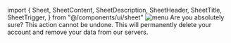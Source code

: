 import {
Sheet,
SheetContent,
SheetDescription,
SheetHeader,
SheetTitle,
SheetTrigger,
} from "@/components/ui/sheet"
                <Sheet>
                    <SheetTrigger className="absolute start-4 cursor-pointer">
                        <img className="h-6 w-6" src="/menu_24dp_1F1F1F_FILL0_wght400_GRAD0_opsz24.svg" alt="menu"/>
                    </SheetTrigger>
                    <SheetContent>
                        <SheetHeader>
                            <SheetTitle>Are you absolutely sure?</SheetTitle>
                            <SheetDescription>
                                This action cannot be undone. This will permanently delete your account
                                and remove your data from our servers.
                            </SheetDescription>
                        </SheetHeader>
                    </SheetContent>
                </Sheet>